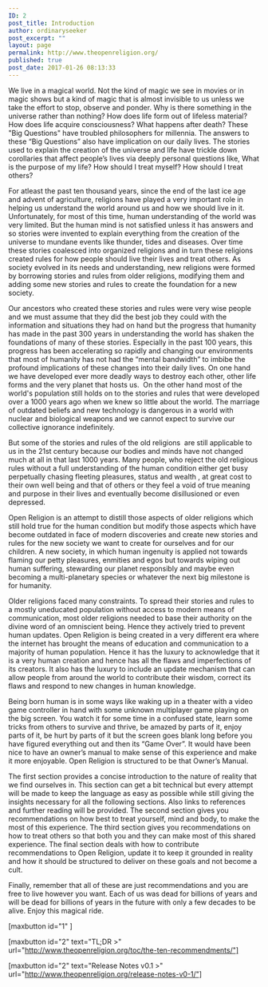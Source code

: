 ```yaml
---
ID: 2
post_title: Introduction
author: ordinaryseeker
post_excerpt: ""
layout: page
permalink: http://www.theopenreligion.org/
published: true
post_date: 2017-01-26 08:13:33
---
```

We live in a magical world. Not the kind of magic we see in movies or in magic shows but a kind of magic that is almost invisible to us unless we take the effort to stop, observe and ponder. Why is there something in the universe rather than nothing? How does life form out of lifeless material? How does life acquire consciousness? What happens after death? These "Big Questions" have troubled philosophers for millennia. The answers to these “Big Questions” also have implication on our daily lives. The stories used to explain the creation of the universe and life have trickle down corollaries that affect people’s lives via deeply personal questions like, What is the purpose of my life? How should I treat myself? How should I treat others?

For atleast the past ten thousand years, since the end of the last ice age and advent of agriculture, religions have played a very important role in helping us understand the world around us and how we should live in it. Unfortunately, for most of this time, human understanding of the world was very limited. But the human mind is not satisfied unless it has answers and so stories were invented to explain everything from the creation of the universe to mundane events like thunder, tides and diseases. Over time these stories coalesced into organized religions and in turn these religions created rules for how people should live their lives and treat others. As society evolved in its needs and understanding, new religions were formed by borrowing stories and rules from older religions, modifying them and adding some new stories and rules to create the foundation for a new society.

Our ancestors who created these stories and rules were very wise people and we must assume that they did the best job they could with the information and situations they had on hand but the progress that humanity has made in the past 300 years in understanding the world has shaken the foundations of many of these stories. Especially in the past 100 years, this progress has been accelerating so rapidly and changing our environments that most of humanity has not had the “mental bandwidth” to imbibe the profound implications of these changes into their daily lives. On one hand we have developed ever more deadly ways to destroy each other, other life forms and the very planet that hosts us.  On the other hand most of the world's population still holds on to the stories and rules that were developed over a 1000 years ago when we knew so little about the world. The marriage of outdated beliefs and new technology is dangerous in a world with nuclear and biological weapons and we cannot expect to survive our collective ignorance indefinitely.

But some of the stories and rules of the old religions  are still applicable to us in the 21st century because our bodies and minds have not changed much at all in that last 1000 years. Many people, who reject the old religious rules without a full understanding of the human condition either get busy perpetually chasing fleeting pleasures, status and wealth , at great cost to their own well being and that of others or they feel a void of true meaning and purpose in their lives and eventually become disillusioned or even depressed.

Open Religion is an attempt to distill those aspects of older religions which still hold true for the human condition but modify those aspects which have become outdated in face of modern discoveries and create new stories and rules for the new society we want to create for ourselves and for our children. A new society, in which human ingenuity is applied not towards flaming our petty pleasures, enmities and egos but towards wiping out human suffering, stewarding our planet responsibly and maybe even becoming a multi-planetary species or whatever the next big milestone is for humanity.

Older religions faced many constraints. To spread their stories and rules to a mostly uneducated population without access to modern means of communication, most older religions needed to base their authority on the divine word of an omniscient being. Hence they actively tried to prevent human updates. Open Religion is being created in a very different era where the internet has brought the means of education and communication to a majority of human population. Hence it has the luxury to acknowledge that it is a very human creation and hence has all the flaws and imperfections of its creators. It also has the luxury to include an update mechanism that can allow people from around the world to contribute their wisdom, correct its flaws and respond to new changes in human knowledge.

Being born human is in some ways like waking up in a theater with a video game controller in hand with some unknown multiplayer game playing on the big screen. You watch it for some time in a confused state, learn some tricks from others to survive and thrive, be amazed by parts of it, enjoy parts of it, be hurt by parts of it but the screen goes blank long before you have figured everything out and then its “Game Over”. It would have been nice to have an owner’s manual to make sense of this experience and make it more enjoyable. Open Religion is structured to be that Owner’s Manual.

The first section provides a concise introduction to the nature of reality that we find ourselves in. This section can get a bit technical but every attempt will be made to keep the language as easy as possible while still giving the insights necessary for all the following sections. Also links to references and further reading will be provided. The second section gives you recommendations on how best to treat yourself, mind and body, to make the most of this experience. The third section gives you recommendations on how to treat others so that both you and they can make most of this shared experience. The final section deals with how to contribute recommendations to Open Religion, update it to keep it grounded in reality and how it should be structured to deliver on these goals and not become a cult.

Finally, remember that all of these are just recommendations and you are free to live however you want. Each of us was dead for billions of years and will be dead for billions of years in the future with only a few decades to be alive. Enjoy this magical ride.

[maxbutton id="1" ]

[maxbutton id="2" text="TL;DR &gt;" url="http://www.theopenreligion.org/toc/the-ten-recommendments/"]

[maxbutton id="2" text="Release Notes v0.1 &gt;" url="http://www.theopenreligion.org/release-notes-v0-1/"]